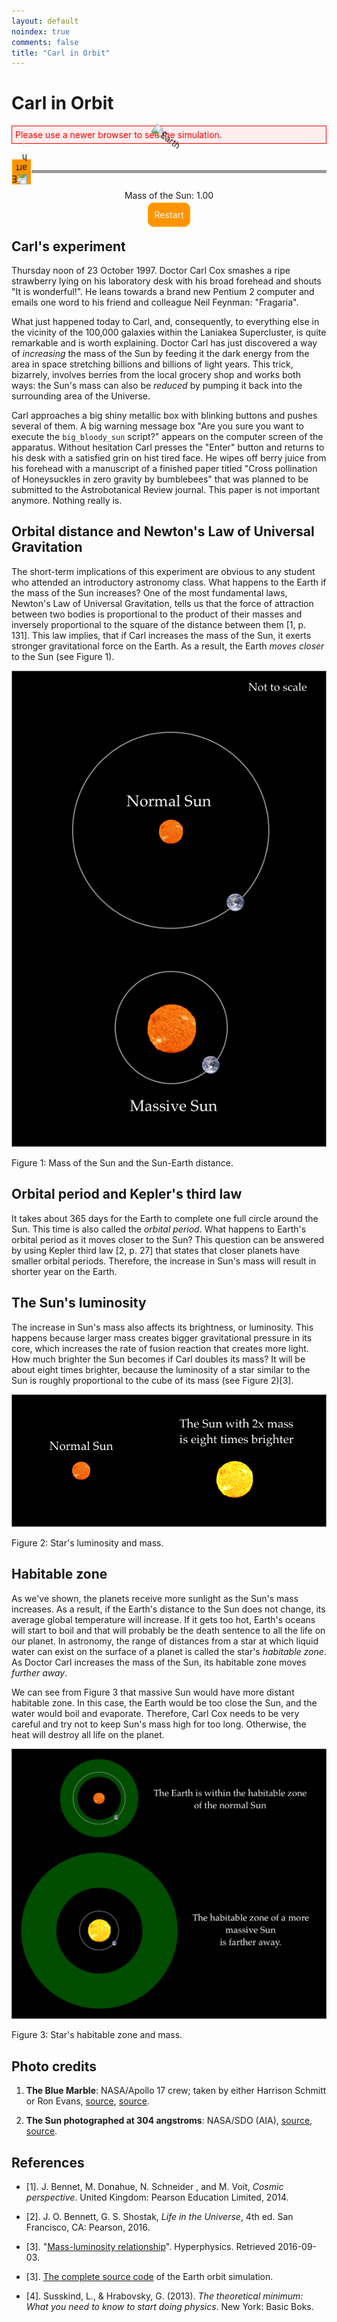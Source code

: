 ```yaml
---
layout: default
noindex: true
comments: false
title: "Carl in Orbit"
---
```


# Carl in Orbit

<!--  To embed this simulator into your web page copy this source code until "Simulator END" comment. -->

<!--

  Earth Orbit Simulator

  http://evgenii.com

  License: Public Domain

-->

<!-- Styles -->
<style>
  .EarthOrbitSimulation-alert {
    color: red;
    border: 1px solid red;
    background: #ffeeee;
    padding: 5px;
  }

  .EarthOrbitSimulation-container {
    background-color: #000000;
    position: relative;
    background-image: url("http://evgenii.com/image/blog/2016-08-31-earth-orbit-simulation/starry_night.png");
    background-position: center bottom;
    background-repeat: repeat;
    background-size: 874px 260px;
  }

  .EarthOrbitSimulation-isTextCentered { text-align: center; }
  .EarthOrbitSimulation-isHiddenBlock { display: none; }

  .EarthOrbitSimulation-earth {
    position: absolute;
    width: 25px;
    -webkit-animation:spin .1s linear infinite;
    -moz-animation:spin .1s linear infinite;
    animation:spin .1s linear infinite;
    z-index: 1000;
  }

  .EarthOrbitSimulation-gameover {
    position: absolute;
    background-color: #443344;
    left: 0;
    top: 0;
    width: 100%;
    height: 100%;
    z-index: 1001;
    background-image: url("http://evgenii.com/image/blog/2016-08-31-earth-orbit-simulation/starry_night.png");
    background-position: left top;
    background-repeat: repeat;
    background-size: 674px 220px;
  }

  .EarthOrbitSimulation-gameoverMessage {
    color: #DDDDDD;
    font-size: 1.2em;
    line-height: 1.5;
    position: relative;
    padding-left: 10px;
    padding-right: 10px;
    top: 50%;
    max-width: 800px;
    margin-left: auto;
    margin-right: auto;
    -webkit-transform: translateY(-50%);
    -ms-transform: translateY(-50%);
    transform: translateY(-50%);
  }

  .EarthOrbitSimulation-gameoverButton {
    color: #ffb100;
    padding: 10px;
    text-decoration: none;
    border-radius: 10px;
    border: 1px solid #ffb100;
  }

  .EarthOrbitSimulation-reloadButton {
    background-color: #ff9400;
    color: #ffffff;
    padding: 10px;
    text-decoration: none;
    border-radius: 10px;
    border: 1px solid #ffb100;
  }

  .EarthOrbitSimulation-sun {
    position: absolute;
    width: 60px;
    top: 50%;
    left: 50%;
    margin-left: -30px;
    margin-top: -30px;
    -webkit-animation:spin .5s linear infinite;
    -moz-animation:spin .5s linear infinite;
    animation:spin .5s linear infinite;
    z-index: 999;
  }

  @-moz-keyframes spin { 100% { -moz-transform: rotate(-360deg); } }
  @-webkit-keyframes spin { 100% { -webkit-transform: rotate(-360deg); } }
  @keyframes spin { 100% { -webkit-transform: rotate(-360deg); transform:rotate(-360deg); } }

  .EarthOrbitSimulation-canvas,
  .EarthOrbitSimulation-canvasHabitableZone { display: block; }

  .EarthOrbitSimulation-canvasHabitableZone {
    position: absolute;
    left: 0;
    top: 0;
    width: 100%;
    height: 100%;
  }

  /* Prevent browser from showing selection when the element is touched */
  .isUnselectable {
    -webkit-touch-callout: none;
    -webkit-user-select: none; /* Chrome/Safari */
    -moz-user-select: none; /* Firefox */
    -ms-user-select: none; /* IE10+ */
    -o-user-select: none;
    user-select: none;
    -webkit-tap-highlight-color: rgba(0, 0, 0, 0)
  }

  .EarthOrbitSimulation-hudContainer {
    position: absolute;
    height: 100%;
    width: 100%;
  }

  .EarthOrbitSimulation-hudContainerChild {
    position: relative;
    width: 100%;
    height: 100%;
    max-width: 600px;
    margin-left: auto;
    margin-right: auto;
  }

  /*
    Climate
    ---------
  */

  .EarthOrbitSimulation-temperature {
    position: absolute;
    bottom: 5px;
    left: 15px;
    color: #DDDDDD;
  }

  .EarthOrbitSimulation-hasTooHotWarning {
    background-color: red;
    color: white;
    padding-left: 3px;
    padding-right: 3px;
  }

  .EarthOrbitSimulation-hasTooColdWarning {
    background-color: #BEC7FF;
    color: black;
    padding-left: 3px;
    padding-right: 3px;
  }

  /* Blinking */
  .EarthOrbitSimulation-isBlinking {
    animation: blink-animation 0.6s steps(2, start) infinite;
    -webkit-animation: blink-animation 0.6s steps(2, start) infinite;
  }

  @keyframes blink-animation {
    to {
      visibility: hidden;
    }
  }
  @-webkit-keyframes blink-animation {
    to {
      visibility: hidden;
    }
  }

  /*

  Sick Slider
  --------------

  */

  .SickSlider {
    position: relative;
    height: 60px;
    cursor: pointer;
    z-index: 900;
  }

  .SickSlider-stripe {
    height: 5px;
    width: 100%;
    background-color: #999999;
    position: absolute;
    top: 28px;
    left: 0px;
  }

  .SickSlider-head {
    position: absolute;
    top: 10px;
    left: 0;
    width: 30px;
    height: 40px;
    background-color: #ff9400;
    border: 1px solid #FFFFFF;
  }
</style>

<!-- Message shown in old browsers. -->
<p id="EarthOrbitSimulation-notSupportedMessage" class="EarthOrbitSimulation-alert">Please use a newer browser to see the simulation.</p>

<div class="EarthOrbitSimulation-container isFullScreenWide isUnselectable">
  <img src='http://evgenii.com/image/blog/2016-08-31-earth-orbit-simulation/sun.png' alt='Earth' class='EarthOrbitSimulation-sun'>
  <img src='http://evgenii.com/image/blog/2016-08-31-earth-orbit-simulation/earth.png' alt='Earth' class='EarthOrbitSimulation-earth'>


  <div class='EarthOrbitSimulation-hudContainer'>
    <div class='EarthOrbitSimulation-hudContainerChild'>
      <div class='EarthOrbitSimulation-temperature'>T: <span class='EarthOrbitSimulation-temperatureValue'></span> <span class='EarthOrbitSimulation-temperatureDescription'></span></div>
    </div>
  </div>

  <canvas class="EarthOrbitSimulation-canvas"></canvas>
  <canvas class="EarthOrbitSimulation-canvasHabitableZone"></canvas>

  <div class="EarthOrbitSimulation-gameover EarthOrbitSimulation-isTextCentered EarthOrbitSimulation-isHiddenBlock">
    <div class="EarthOrbitSimulation-gameoverMessage">
      <span class="EarthOrbitSimulation-gameoverMessageContent">My wonder button is being pushed all the time.</span>
      <br><br>
      <a class="EarthOrbitSimulation-gameoverButton" href="#">💥 Try again ✨</a>
    </div>

  </div>
</div>

<div class="SickSlider EarthOrbitSimulation-massSlider isUnselectable" >
  <div class="SickSlider-stripe"></div>
  <div class="SickSlider-head"></div>
</div>
<div class='EarthOrbitSimulation-isTextCentered isUnselectable'>
  Mass of the Sun: <span class='EarthOrbitSimulation-sunsMass'>1.00</span>
</div>

<p class="EarthOrbitSimulation-isTextCentered">
  <a class="EarthOrbitSimulation-reloadButton" href="#">Restart</a>
</p>

<p class='EarthOrbitSimulation-debugOutput'></p>

<script>

(function(){
  // A Slider UI element
  function SickSlider(sliderElementSelector) {
    var that = {
      // A function that will be called when user changes the slider position.
      // The function will be passed the slider position: a number between 0 and 1.
      onSliderChange: null,
      // Store the previous slider value in order to prevent calling onSliderChange function with the same argument
      previousSliderValue: -42
    };

    // Initializes the slider element
    //
    // Arguments:
    //   sliderElementSelector: A CSS selector of the SickSlider element.
    that.init = function(sliderElementSelector) {
      that.slider = document.querySelector(sliderElementSelector);
      that.sliderHead = that.slider.querySelector(".SickSlider-head");
      var sliding = false;

      // Start dragging slider
      // -----------------

      that.slider.addEventListener("mousedown", function(e) {
        sliding = true;
        that.updateHeadPositionOnTouch(e);
      });

      that.slider.addEventListener("touchstart", function(e) {
        sliding = true;
        that.updateHeadPositionOnTouch(e);
      });

      that.slider.onselectstart = function () { return false; }

      // End dragging slider
      // -----------------

      document.addEventListener("mouseup", function(){
        sliding = false;
      });

      document.addEventListener("dragend", function(){
        sliding = false;
      });

      document.addEventListener("touchend", function(e) {
        sliding = false;
      });

      // Drag slider
      // -----------------

      document.addEventListener("mousemove", function(e) {
        if (!sliding) { return; }
        that.updateHeadPositionOnTouch(e);
      });

      document.addEventListener("touchmove", function(e) {
        if (!sliding) { return; }
        that.updateHeadPositionOnTouch(e);
      });
    };

    // Returns the slider value (a number form 0 to 1) from the cursor position
    //
    // Arguments:
    //
    //   e: a touch event.
    //
    that.sliderValueFromCursor = function(e) {
      var pointerX = e.pageX;

      if (e.touches && e.touches.length > 0) {
        pointerX = e.touches[0].pageX;
      }

      pointerX = pointerX - that.slider.offsetLeft;
      var headLeft = (pointerX - 16);
      if (headLeft < 0) { headLeft = 0; }

      if ((headLeft + that.sliderHead.offsetWidth) > that.slider.offsetWidth) {
        headLeft = that.slider.offsetWidth - that.sliderHead.offsetWidth;
      }

      // Calculate slider value from head position
      var sliderWidthWithoutHead = that.slider.offsetWidth - that.sliderHead.offsetWidth;
      var sliderValue = 1;

      if (sliderWidthWithoutHead !== 0) {
        sliderValue = headLeft / sliderWidthWithoutHead;
      }

      return sliderValue;
    };


    // Changes the position of the slider
    //
    // Arguments:
    //
    //   sliderValue: a value between 0 and 1.
    //
    that.changePosition = function(sliderValue) {
      var headLeft = (that.slider.offsetWidth - that.sliderHead.offsetWidth) * sliderValue;
      that.sliderHead.style.left = headLeft + "px";
    };

    // Update the slider position and call the callback function
    //
    // Arguments:
    //
    //   e: a touch event.
    //
    that.updateHeadPositionOnTouch = function(e) {
      var sliderValue = that.sliderValueFromCursor(e);
      that.changePosition(sliderValue);

      if (that.onSliderChange) {
        if (that.previousSliderValue !== sliderValue) {
          that.onSliderChange(sliderValue);
        }

        that.previousSliderValue = sliderValue;
      }
    };

    that.init(sliderElementSelector);

    return that;
  }

  // Show debug messages on screen
  var debug = (function(){
    var debugOutput = document.querySelector(".EarthOrbitSimulation-debugOutput");

    function print(text) {
      var date = new Date();
      debugOutput.innerHTML = text + " " + date.getMilliseconds();
    }

    return {
      print: print
    };
  })();

  // Shows the current date on screen
  var simulationTime = (function(){
    var numberOfSimulatedSecondsSinceStart = 0,
      startYear = 1997,
      updateCycle = -1; // Used to limit the number of climate calculations, in order to improve performance



    // The function is called on each frame, which is 60 time per second
    function update() {
      numberOfSimulatedSecondsSinceStart += physics.constants.timeIncrementPerFrameInSeconds;

      updateCycle += 1;
      if (updateCycle > 10) { updateCycle = 0; }
      if (updateCycle !== 0) { return; } // Update climate only once in 10 cycles, to improve performance

      var daysSinceStart = numberOfSimulatedSecondsSinceStart / (3600 * 24);
      var yearsSinceStart = Math.floor(daysSinceStart / 365);
      var year = startYear + yearsSinceStart;
      var month = daysSinceStart / 30;
      debug.print(year + " years " + month + " day of the year");
    }

    function reset() {
      numberOfSimulatedSecondsSinceStart = 0;
    }

    return {
      reset: reset,
      update: update
    };
  })();

  // Calculates the average global temperature on Earth
  var climate = (function() {
    var initialTemperatureCelsius = 16,
      currentTemperatureCelsius = initialTemperatureCelsius,
      updateCycle = -1, // Used to limit the number of climate calculations, in order to improve performance
      previouslyDisplayedTemperature = 0, // Stores the previously display tempearature
      temperatureElement = document.querySelector(".EarthOrbitSimulation-temperatureValue"),
      temperatureDescriptionElement = document.querySelector(".EarthOrbitSimulation-temperatureDescription"),

      // The number of cycles for Earth to survive in extreme cold or hot conditions.
      maxNumberOfExtremeCyclesToSurvive = 2,

      // The  number of cycles that Earth has been under extreme cold or hot conditions.
      cyclesUnderExtremeConditions = 0;

    function update(earthSunDistanceMeters, habitableZoneInnerDistanceMeters, habitableZoneOuterDistanceMeters) {
      if (physics.state.paused) { return; }

      if (isEarthDead()) {
        physics.state.paused = true;
        var message = currentTemperatureCelsius > 10 ? "All complex life on Earth has become extinct due to high global temperature that caused the water to evaporate and create a runaway greenhouse effect which increased the temperature further." : "All complex life on Earth has become extinct due to low global temperature that caused the shutdown of photosynthesis in plants.";
        gameoverMessage.show(message);
        return;
      }

      updateCycle += 1;
      if (updateCycle > 100) { updateCycle = 0; }
      if (updateCycle !== 0) { return; } // Update climate only once in 100 cycles, to improve performance

      var tempChange = 0; // Change in temperature degrees

      if (earthSunDistanceMeters < habitableZoneInnerDistanceMeters) {
        // Earth is heating
        var tempChange = Math.ceil(habitableZoneInnerDistanceMeters / earthSunDistanceMeters);
        if (tempChange > 5) { tempChange = 5; }
        if (tempChange === 0) { tempChange = 1; }
      } else if (earthSunDistanceMeters > habitableZoneOuterDistanceMeters) {
        // Earth is cooling
        var distanceToOuterEdge = habitableZoneOuterDistanceMeters - earthSunDistanceMeters;
        var tempChange = Math.floor(3 * distanceToOuterEdge / habitableZoneOuterDistanceMeters);
        if (tempChange < -3) { tempChange = -3; }
        if (tempChange === 0) { tempChange = -1; }
      } else {
        // Earth is in the habitable zone
        if (currentTemperatureCelsius != initialTemperatureCelsius) {
          // Restore the temperature
          var tempChange = Math.ceil((initialTemperatureCelsius - currentTemperatureCelsius) / 5);

          if (tempChange === 0) {
            if (currentTemperatureCelsius > initialTemperatureCelsius) { tempChange = -1; }
            if (currentTemperatureCelsius < initialTemperatureCelsius) { tempChange = 1; }
          }
        }
      }

      currentTemperatureCelsius += tempChange;

      displayCurrentTemperature(currentTemperatureCelsius);
      displayTemperatureDescription();
    }

    function displayCurrentTemperature(currentTemperatureCelsius) {
      if (previouslyDisplayedTemperature === currentTemperatureCelsius) { return; }
      previouslyDisplayedTemperature = currentTemperatureCelsius;
      temperatureElement.innerHTML = currentTemperatureCelsius;
    }

    function displayTemperatureDescription(changeDegrees) {
      var description = "nice"
      var showTooHotWarning = false;
      var showTooColdWarning = false;

      if (currentTemperatureCelsius  > initialTemperatureCelsius) {
        if (currentTemperatureCelsius >= 40) {
          // Extremely hot
          showTooHotWarning = true;
          description = "too hot"
          cyclesUnderExtremeConditions += 1;
        } else {
          cyclesUnderExtremeConditions = 0;

          if (currentTemperatureCelsius >= 30) {
            description = "hot"
          } else if (currentTemperatureCelsius >= 20) {
            description = "warm"
          }
        }
      } else {
        if (currentTemperatureCelsius <= 0) {
          // Extremely cold
          description = "freezing"
          showTooColdWarning = true;
          cyclesUnderExtremeConditions += 1;
        } else {
          cyclesUnderExtremeConditions = 0;

          if (currentTemperatureCelsius <= 7) {
            description = "cold"
          } else if (currentTemperatureCelsius <= 12) {
            description = "cool"
          }
        }
      }

      temperatureDescriptionElement.innerHTML = description;

      // Style the description warning with blinking and color if needed
      // -----------

      var descriptionElementClass = ""

      if (showTooHotWarning) {
        descriptionElementClass = "EarthOrbitSimulation-isBlinking EarthOrbitSimulation-hasTooHotWarning";
      } else if (showTooColdWarning) {
        descriptionElementClass = "EarthOrbitSimulation-isBlinking EarthOrbitSimulation-hasTooColdWarning";
      }

      temperatureDescriptionElement.className = descriptionElementClass;
    }

    function isEarthDead() {
      return cyclesUnderExtremeConditions > maxNumberOfExtremeCyclesToSurvive;
    }

    function reset() {
      currentTemperatureCelsius = initialTemperatureCelsius;
      updateCycle = -1;
      cyclesUnderExtremeConditions = 0;
    }

    return {
      reset: reset,
      update: update
    };
  })();

  // Calculates the location of the habitable zone
  var habitableZone = (function() {
    var innerEdgeMultiplier = 0.84, // The distance in AUs of the inner edge of the habitable zone
      outerEdgeMultiplier = 1.7,   // The distance in AUs of the outer edge of the habitable zone

      values = {
        innerDistanceMeters: 1, // The distance from the Sun to the inner edge of the habitable zone, in meters
        outerDistanceMeters: 1 // The distance from the Sun to the outer edge of the habitable zone, in meters
      }

    // Update habitable zone based on the mass of the Sun.
    // `massOfTheSunRatio` is a proportion of normal mass of the Sun (default is 1).
    function update(massOfTheSunRatio) {
      var sunLuminocity = Math.pow(massOfTheSunRatio, 3);

      values.innerDistanceMeters = innerDistanceMeters(sunLuminocity);
      values.outerDistanceMeters = outerDistanceMeters(sunLuminocity);
    }

    // Returns the distance of the inner edge of the habitable zone form the Sun in meters.
    // `sunLuminocityRatio` is a proportion of Sun luminocity (default is 1).
    function innerDistanceMeters(sunLuminocityRatio) {
      return Math.sqrt(sunLuminocityRatio) * innerEdgeMultiplier * physics.constants.earthSunDistanceMeters;
    }

    // Returns the distance of the outer edge of the habitable zone form the Sun in pixels.
    function innerDistancePixels() {
      return values.innerDistanceMeters / physics.constants.scaleFactor;
    }

    // Returns the distance of the outer edge of the habitable zone form the Sun in meters.
    // `sunLuminocityRatio` is a proportion of Sun luminocity (default is 1).
    function outerDistanceMeters(sunLuminocityRatio) {
      return Math.sqrt(sunLuminocityRatio) * outerEdgeMultiplier * physics.constants.earthSunDistanceMeters;
    }

    // Returns the distance of the outer edge of the habitable zone form the Sun in pixels.
    function outerDistancePixels() {
      return values.outerDistanceMeters / physics.constants.scaleFactor;
    }

    return {
      innerDistancePixels: innerDistancePixels,
      outerDistancePixels: outerDistancePixels,
      update: update,
      values: values
    };
  })();

  // Calculates the position of the Earth
  var physics = (function() {
    var constants = {
      gravitationalConstant: 6.67408 * Math.pow(10, -11),
      earthSunDistanceMeters: 1.496 * Math.pow(10, 11),
      earthAngularVelocityMetersPerSecond: 1.990986 *  Math.pow(10, -7),
      massOfTheSunKg: 1.98855 * Math.pow(10, 30),
      pixelsInOneEarthSunDistance: 150, // The length of one AU (Earth-Sun distance) in pixels.

      // The number of calculations of orbital path done in one 16 millisecond frame.
      // The higher the number, the more precise are the calculations and the slower the simulation.
      numberOfCalculationsPerFrame: 1000
    };

    // A factor by which we scale the distance between the Sun and the Earth
    // in order to show it on screen
    constants.scaleFactor = constants.earthSunDistanceMeters / constants.pixelsInOneEarthSunDistance;

    // The number of seconds advanced by the animation in each frame.
    // The frames are fired 60 times per second.
    constants.timeIncrementPerFrameInSeconds = 3600 * 24;

    // The length of the time increment, in seconds.
    constants.deltaT = constants.timeIncrementPerFrameInSeconds / constants.numberOfCalculationsPerFrame


    // Initial condition of the model
    var initialConditions = {
      distance: {
        value: constants.earthSunDistanceMeters,
        speed: 0.00
      },
      angle: {
        value: Math.PI / 6,
        speed: constants.earthAngularVelocityMetersPerSecond
      }
    };

    // Current state of the system
    var state = {
      distance: {
        value: 0,
        speed: 0
      },
      angle: {
        value: 0,
        speed: 0
      },
      massOfTheSunKg: constants.massOfTheSunKg,
      paused: false
    };

    function calculateDistanceAcceleration(state) {
      // [acceleration of distance] = [distance][angular velocity]^2 - G * M / [distance]^2
      return state.distance.value * Math.pow(state.angle.speed, 2) -
        (constants.gravitationalConstant * state.massOfTheSunKg) / Math.pow(state.distance.value, 2);
    }

    function calculateAngleAcceleration(state) {
      // [acceleration of angle] = - 2[speed][angular velocity] / [distance]
      return -2.0 * state.distance.speed * state.angle.speed / state.distance.value;
    }

    // Calculates a new value based on the time change and its derivative
    // For example, it calculates the new distance based on the distance derivative (velocity)
    // and the elapsed time interval.
    function newValue(currentValue, deltaT, derivative) {
      return currentValue + deltaT * derivative;
    }

    function resetStateToInitialConditions() {
      state.distance.value = initialConditions.distance.value;
      state.distance.speed = initialConditions.distance.speed;

      state.angle.value = initialConditions.angle.value;
      state.angle.speed = initialConditions.angle.speed;
    }

    // The distance that is used for drawing on screen
    function earthSunDistancePixels() {
      return state.distance.value / constants.scaleFactor;
    }

    // The main function that is called on every animation frame.
    // It calculates and updates the current positions of the bodies
    function updatePosition() {
      if (physics.state.paused) { return; }
      for (var i = 0; i < constants.numberOfCalculationsPerFrame; i++) {
        calculateNewPosition();
      }

    }

    // Calculates position of the Earth
    function calculateNewPosition() {
      // Calculate new distance
      var distanceAcceleration = calculateDistanceAcceleration(state);
      state.distance.speed = newValue(state.distance.speed, constants.deltaT, distanceAcceleration);
      state.distance.value = newValue(state.distance.value, constants.deltaT, state.distance.speed);

      // Calculate new angle
      var angleAcceleration = calculateAngleAcceleration(state);
      state.angle.speed = newValue(state.angle.speed, constants.deltaT, angleAcceleration);
      state.angle.value = newValue(state.angle.value, constants.deltaT, state.angle.speed);

      if (state.angle.value > 2 * Math.PI) {
        state.angle.value = state.angle.value % (2 * Math.PI);
      }
    }

    // Updates the mass of the Sun
    function updateFromUserInput(solarMassMultiplier) {
      state.massOfTheSunKg = constants.massOfTheSunKg * solarMassMultiplier;
    }

    // Returns the current mass of the Sun as a fraction of the normal mass.
    function currentSunMassRatio() {
      return state.massOfTheSunKg / constants.massOfTheSunKg;
    }

    return {
      earthSunDistancePixels: earthSunDistancePixels,
      resetStateToInitialConditions: resetStateToInitialConditions,
      currentSunMassRatio: currentSunMassRatio,
      updatePosition: updatePosition,
      initialConditions: initialConditions,
      updateFromUserInput: updateFromUserInput,
      constants: constants,
      state: state
    };
  })();

  // Show a full screen message when the game is lost
  var gameoverMessage = (function(){
    var gameoverElement = document.querySelector(".EarthOrbitSimulation-gameover");
    var gameoverMessageContentElement = document.querySelector(".EarthOrbitSimulation-gameoverMessageContent");

    function show(message) {
      gameoverElement.style.display = 'block';
      gameoverMessageContentElement.innerHTML = message;
    }

    function hide() {
      gameoverElement.style.display = 'none';
    }

    return {
      show: show,
      hide: hide
    };
  })();

  // Draw the scene
  var graphics = (function() {
    var canvas = null, // Canvas DOM element.
      context = null, // Canvas context for drawing.
      canvasHabitableZone = null, // Habitable zone canvas DOM element
      contextHabitableZone = null, // Habitable zone canvas context
      canvasHeight = 400,
      earthSize = 25,
      sunsSize = 60,
      colors = {
        orbitalPath: "#777777",
        habitableZoneFillColor: "#00FF00"
      },
      previousEarthPosition = null,
      earthElement,
      sunElement,
      currentSunsSize = sunsSize;
      middleX = 1,
      middleY = 1

    function drawTheEarth(earthPosition) {
      var left = (earthPosition.x - earthSize/2) + "px";
      var top = (earthPosition.y - earthSize/2) + "px";
      earthElement.style.left = left;
      earthElement.style.top = top;
    }

    function calculateEarthPosition(distance, angle) {
      middleX = Math.floor(canvas.width / 2);
      middleY = Math.floor(canvas.height / 2);
      var centerX = Math.cos(angle) * distance + middleX;
      var centerY = Math.sin(-angle) * distance + middleY;

      return {
        x: centerX,
        y: centerY
      };
    }

    // Updates the size of the Sun based on its mass. The sunMass argument is a fraction of the real Sun's mass.
    function updateSunSizeAndBrightness(sunMass) {
      // Change brightness
      sunElement.setAttribute("style","filter:brightness(" + sunMass + "); "
        + "-webkit-filter:brightness(" + sunMass + "); ");

      var sunsDefaultWidth = sunsSize;
      currentSunsSize = sunsDefaultWidth * Math.pow(sunMass, 1/3);
      sunElement.style.width = currentSunsSize + "px";
      sunElement.style.marginLeft = -(currentSunsSize / 2.0) + "px";
      sunElement.style.marginTop = -(currentSunsSize / 2.0) + "px";
    }

    // Draw the habitable zone
    // `sunMassRatio` is a proportion of normal mass of the Sun (default is 1).
    function redrawHabitableZone(sunMassRatio) {
      habitableZone.update(sunMassRatio);

      middleX = Math.floor(canvas.width / 2);
      middleY = Math.floor(canvas.height / 2);

      contextHabitableZone.clearRect(0, 0, canvas.width, canvas.height);
      contextHabitableZone.fillStyle = colors.habitableZoneFillColor;
      contextHabitableZone.globalAlpha = 0.15;
      contextHabitableZone.beginPath();
      contextHabitableZone.arc(middleX, middleY, habitableZone.innerDistancePixels(), 0, 2*Math.PI, true);
      contextHabitableZone.arc(middleX, middleY, habitableZone.outerDistancePixels(), 0, 2*Math.PI, false);
      contextHabitableZone.fill();
    }

    function drawOrbitalLine(newEarthPosition) {
      if (previousEarthPosition === null) {
        previousEarthPosition = newEarthPosition;
        return;
      }

      context.beginPath();
      context.strokeStyle = colors.orbitalPath;
      context.moveTo(previousEarthPosition.x, previousEarthPosition.y);
      context.lineTo(newEarthPosition.x, newEarthPosition.y);
      context.stroke();

      previousEarthPosition = newEarthPosition;
    }

    // Return true if Earth has collided with the Sun
    function isEarthCollidedWithTheSun(earthPosition) {
      var correctedSunsSize = currentSunsSize - 20;
      var sunHalf = correctedSunsSize / 2;
      var sunLeft = middleX - sunHalf;
      var sunRight = middleX + sunHalf;
      var sunTop = middleY - sunHalf;
      var sunBottom = middleY + sunHalf;

      return (earthPosition.x >= sunLeft && earthPosition.x <= sunRight
        && earthPosition.y >= sunTop && earthPosition.y <= sunBottom);
    }

    // Draws the scene
    function drawScene(distance, angle) {
      var earthPosition = calculateEarthPosition(distance, angle);
      drawTheEarth(earthPosition);
      drawOrbitalLine(earthPosition);

      if (isEarthCollidedWithTheSun(earthPosition)) {
        physics.state.paused = true;
        gameoverMessage.show("The Earth has collided with the Sun and evaporated at temperature over 5,700 degrees. It was quick and almost painless death for all life.");
      }
    }

    function hideCanvasNotSupportedMessage() {
      document.getElementById("EarthOrbitSimulation-notSupportedMessage").style.display ='none';
    }

    // Resize canvas to will the width of container
    function fitToContainer(){
      canvas.style.width='100%';
      canvas.style.height= canvasHeight + 'px';
      canvas.width  = canvas.offsetWidth;
      canvas.height = canvas.offsetHeight;

      canvasHabitableZone.style.width='100%';
      canvasHabitableZone.style.height= canvasHeight + 'px';
      canvasHabitableZone.width  = canvas.offsetWidth;
      canvasHabitableZone.height = canvas.offsetHeight;
    }

    // Returns true on error and false on success
    function initCanvas() {
      // Find the canvas HTML element
      canvas = document.querySelector(".EarthOrbitSimulation-canvas");

      // Check if the browser supports canvas drawing
      if (!(window.requestAnimationFrame && canvas && canvas.getContext)) { return true; }

      // Get canvas context for drawing
      context = canvas.getContext("2d");
      if (!context) { return true; } // Error, browser does not support canvas
      return false;
    }

    // Returns true on error and false on success
    function initHabitableZoneCanvas() {
      canvasHabitableZone = document.querySelector(".EarthOrbitSimulation-canvasHabitableZone");

      // Get canvas context for drawing
      contextHabitableZone = canvasHabitableZone.getContext("2d");
      if (!contextHabitableZone) { return true; } // Error, browser does not support canvas
      return false;
    }

    // Create canvas for drawing and call success argument
    function init(success) {
      if (initCanvas()) { return; }
      if (initHabitableZoneCanvas()) { return; }

      // If we got to this point it means the browser can draw
      // Hide the old browser message
      hideCanvasNotSupportedMessage();

      // Update the size of the canvas
      fitToContainer();

      earthElement = document.querySelector(".EarthOrbitSimulation-earth");
      sunElement = document.querySelector(".EarthOrbitSimulation-sun");
      redrawHabitableZone(1);

      // Execute success callback function
      success();
    }

    function clearScene() {
      context.clearRect(0, 0, canvas.width, canvas.height);
      previousEarthPosition = null;
    }

    function saveAsImage() {
      var dataUrl = canvas.toDataURL("image/png");
      var newWindow = window.open('about:blank','Carl in Orbit');
      newWindow.document.write("<img src='" + dataUrl + "' alt='Carl in Orbit'/><p>Long tap or right-click on the image  to save it</p>");
    }

    return {
      fitToContainer: fitToContainer,
      drawScene: drawScene,
      updateSunSizeAndBrightness: updateSunSizeAndBrightness,
      redrawHabitableZone: redrawHabitableZone,
      clearScene: clearScene,
      saveAsImage: saveAsImage,
      init: init
    };
  })();

  // Start the simulation
  var simulation = (function() {
    // The method is called 60 times per second
    function animate() {
      physics.updatePosition();
      simulationTime.update();
      graphics.drawScene(physics.earthSunDistancePixels(), physics.state.angle.value);

      climate.update(physics.state.distance.value,
        habitableZone.values.innerDistanceMeters,
        habitableZone.values.outerDistanceMeters);

      window.requestAnimationFrame(animate);
    }

    function start() {
      graphics.init(function() {
        // Use the initial conditions for the simulation
        physics.resetStateToInitialConditions();

        // Redraw the scene if page is resized
        window.addEventListener('resize', function(event){
          graphics.fitToContainer();
          graphics.clearScene();
          console.log(physics.state.massOfTheSunKg);
          graphics.redrawHabitableZone(physics.currentSunMassRatio());
          graphics.drawScene(physics.earthSunDistancePixels(), physics.state.angle.value);
        });

        animate();
      });
    }

    return {
      start: start
    };
  })();

  // React to user input
  var userInput = (function(){
    var sunsMassElement = document.querySelector(".EarthOrbitSimulation-sunsMass");
    var restartButton = document.querySelector(".EarthOrbitSimulation-gameoverButton");
    var restartButtonTwo = document.querySelector(".EarthOrbitSimulation-reloadButton");
    var massSlider;

    function updateSunsMass(sliderValue) {
      var sunsMassValue = sliderValue * 2;

      if (sunsMassValue > 1) {
        sunsMassValue = Math.pow(5, sunsMassValue - 1);
      }

      var formattedMass = parseFloat(Math.round(sunsMassValue * 100) / 100).toFixed(2)
      sunsMassElement.innerHTML = formattedMass;
      physics.updateFromUserInput(sunsMassValue);
      graphics.updateSunSizeAndBrightness(sunsMassValue);
      graphics.redrawHabitableZone(sunsMassValue);
    }

    function didClickRestart() {
      gameoverMessage.hide();
      physics.resetStateToInitialConditions();
      graphics.clearScene();
      updateSunsMass(0.5);
      massSlider.changePosition(0.5);
      climate.reset();
      physics.state.paused = false;
      simulationTime.reset();
      return false; // Prevent default click
    }

    function init() {
      massSlider = SickSlider(".EarthOrbitSimulation-massSlider");
      massSlider.onSliderChange = updateSunsMass;
      massSlider.changePosition(0.5);
      restartButton.onclick = didClickRestart;
      restartButtonTwo.onclick = didClickRestart;

      // restartButtonTwo.onclick = function() {
      //   graphics.saveAsImage();
      //   return false; // Prevent default
      // };
    }

    return {
      init: init
    };
  })();

  userInput.init();

  simulation.start();
})();

</script>

<!-- Simulator END -->


## Carl's experiment


Thursday noon of 23 October 1997. Doctor Carl Cox smashes a ripe strawberry lying on his laboratory desk with his broad forehead and shouts "It is wonderful!". He leans towards a brand new Pentium 2 computer and emails one word to his friend and colleague Neil Feynman: "Fragaria".

What just happened today to Carl, and, consequently, to everything else in the vicinity of the 100,000 galaxies within the Laniakea Supercluster, is quite remarkable and is worth explaining. Doctor Carl has just discovered a way of *increasing* the mass of the Sun by feeding it the dark energy from the area in space stretching billions and billions of light years. This trick, bizarrely, involves berries from the local grocery shop and works both ways: the Sun's mass can also be *reduced* by pumping it back into the surrounding area of the Universe.

Carl approaches a big shiny metallic box with blinking buttons and pushes several of them. A big warning message box "Are you sure you want to execute the `big_bloody_sun` script?" appears on the computer screen of the apparatus. Without hesitation Carl presses the "Enter" button and returns to his desk with a satisfied grin on hist tired face. He wipes off berry juice from his forehead with a manuscript of a finished paper titled "Cross pollination of Honeysuckles in zero gravity by bumblebees" that was planned to be submitted to the Astrobotanical Review journal. This paper is not important anymore. Nothing really is.

## Orbital distance and Newton's Law of Universal Gravitation

The short-term implications of this experiment are obvious to any student who attended an introductory astronomy class. What happens to the Earth if the mass of the Sun increases? One of the most fundamental laws, Newton's Law of Universal Gravitation, tells us that the force of attraction between two bodies is proportional to the product of their masses and inversely proportional to the square of the distance between them [1, p. 131]. This law implies, that if Carl increases the mass of the Sun, it exerts stronger gravitational force on the Earth. As a result, the Earth *moves closer* to the Sun (see Figure 1).


<div class='isTextCentered'>
  <img class='isMax300PxWide' src='/image/blog/2016-09-03-big-sun-experiment/massive_sun_smaller_earth_sun_distance.png' alt='Relationship between the mass of the Sun and the Sun-Earth distance'>
  <p>Figure 1: Mass of the Sun and the Sun-Earth distance.</p>
</div>


## Orbital period and Kepler's third law

It takes about 365 days for the Earth to complete one full circle around the Sun. This time is also called the *orbital period*. What happens to Earth's orbital period as it moves closer to the Sun? This question can be  answered by using Kepler third law [2, p. 27] that states that closer planets have smaller orbital periods. Therefore, the increase in Sun's mass will result in shorter year on the Earth.


## The Sun's luminosity

The increase in Sun's mass also affects its brightness, or luminosity. This happens because larger mass creates bigger gravitational pressure in its core, which increases the rate of fusion reaction that creates more light. How much brighter the Sun becomes if Carl doubles its mass? It will be about eight times brighter, because the luminosity of a star similar to the Sun is roughly proportional to the cube of its mass \(see Figure 2\)[3].

<div class='isTextCentered'>
  <img class='isMax500PxWide' src='/image/blog/2016-09-03-big-sun-experiment/massive_sun_is_brighter.png' alt='More massive stars are much brighter'>
  <p>Figure 2: Star's luminosity and mass.</p>
</div>

## Habitable zone

As we've shown, the planets receive more sunlight as the Sun's mass increases. As a result, if the Earth's distance to the Sun does not change, its average global temperature will increase. If it gets too hot, Earth's oceans will start to boil and that will probably be the death sentence to all the life on our planet. In astronomy, the range of distances from a star at which liquid water can exist on the surface of a planet is called the star's *habitable zone*. As Doctor Carl increases the mass of the Sun, its habitable zone moves *further away*.

We can see from Figure 3 that massive Sun would have more distant habitable zone. In this case, the Earth would be too close the Sun, and the water would boil and evaporate. Therefore, Carl Cox needs to be very careful and try not to keep Sun's mass high for too long. Otherwise, the heat will destroy all life on the planet.

<div class='isTextCentered'>
  <img class='isMax100PercentWide isTextCentered' src='/image/blog/2016-09-03-big-sun-experiment/star_habitable_zone.png' alt='More massive stars are much brighter'>
  <p>Figure 3: Star's habitable zone and mass.</p>
</div>


## Photo credits

1. **The Blue Marble**: NASA/Apollo 17 crew; taken by either Harrison Schmitt or Ron Evans, [source](http://www.nasa.gov/images/content/115334main_image_feature_329_ys_full.jpg), [source](https://commons.wikimedia.org/wiki/File:The_Earth_seen_from_Apollo_17.jpg).

1. **The Sun photographed at 304 angstroms**: NASA/SDO (AIA), [source](http://sdo.gsfc.nasa.gov/assets/img/browse/2010/08/19/20100819_003221_4096_0304.jpg), [source](https://commons.wikimedia.org/wiki/File:The_Sun_by_the_Atmospheric_Imaging_Assembly_of_NASA%27s_Solar_Dynamics_Observatory_-_20100819.jpg).

## References

* [1]. J. Bennet, M. Donahue, N. Schneider , and M. Voit, *Cosmic perspective*. United Kingdom: Pearson Education Limited, 2014.

* [2]. J. O. Bennett, G. S. Shostak, *Life in the Universe*, 4th ed. San Francisco, CA: Pearson, 2016.

* [3]. "[Mass-luminosity relationship](http://hyperphysics.phy-astr.gsu.edu/hbase/Astro/herrus.html#c3)". Hyperphysics. Retrieved 2016-09-03.

* [3]. [The complete source code](/files/2016/09/earth_orbit_simulation/the_complete_code/) of the Earth orbit simulation.

* [4]. Susskind, L., &amp; Hrabovsky, G. (2013). *The theoretical minimum: What you need to know to start doing physics*. New York: Basic Boks.
